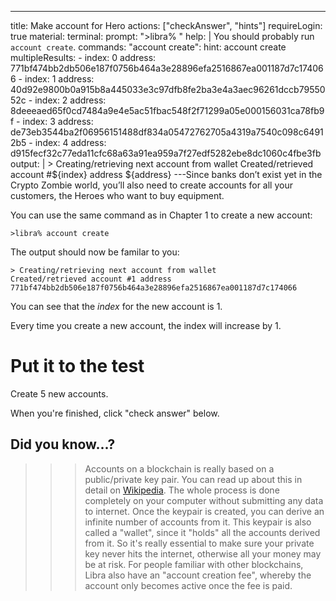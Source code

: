 ---
title: Make account for Hero
actions: ["checkAnswer", "hints"]
requireLogin: true
material:
  terminal:
    prompt: ">libra% "
    help: |
      You should probably run `account create`.
    commands:
      "account create":
        hint: account create
        multipleResults:
          - index: 0
            address: 771bf474bb2db506e187f0756b464a3e28896efa2516867ea001187d7c174066
          - index: 1
            address: 40d92e9800b0a915b8a445033e3c97dfb8fe2ba3e4a3aec96261dccb7955052c
          - index: 2
            address: 8deeeaed65f0cd7484a9e4e5ac51fbac548f2f71299a05e000156031ca78fb9f
          - index: 3
            address: de73eb3544ba2f06956151488df834a05472762705a4319a7540c098c64912b5
          - index: 4
            address: d915fecf32c77eda11cfc68a63a91ea959a7f27edf5282ebe8dc1060c4fbe3fb
        output: |
          > Creating/retrieving next account from wallet
          Created/retrieved account #${index} address ${address}
---Since banks don’t exist yet in the Crypto Zombie world, you’ll also need to
create accounts for all your customers, the Heroes who want to buy equipment.

You can use the same command as in Chapter 1 to create a new account:

```
>libra% account create
```

The output should now be familar to you:

```
> Creating/retrieving next account from wallet
Created/retrieved account #1 address 771bf474bb2db506e187f0756b464a3e28896efa2516867ea001187d7c174066
```

You can see that the _index_ for the new account is 1.

Every time you create a new account, the index will increase by 1.

# Put it to the test

Create 5 new accounts.

When you're finished, click "check answer" below.

## Did you know...?

> > > Accounts on a blockchain is really based on a public/private key pair. You
> > > can read up about this in detail on
> > > [Wikipedia](https://en.wikipedia.org/wiki/Public-key_cryptography). The
> > > whole process is done completely on your computer without submitting any
> > > data to internet. Once the keypair is created, you can derive an infinite
> > > number of accounts from it. This keypair is also called a "wallet", since
> > > it "holds" all the accounts derived from it. So it's really essential to
> > > make sure your private key never hits the internet, otherwise all your
> > > money may be at risk. For people familiar with other blockchains, Libra
> > > also have an "account creation fee", whereby the account only becomes
> > > active once the fee is paid.
